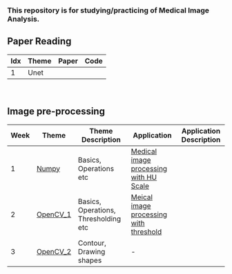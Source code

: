 
### This repository is for studying/practicing of Medical Image Analysis.


## Paper Reading 
| Idx  | Theme | Paper | Code |  
| ------------- | ------------- |------------- |------------- |
| 1 | Unet |   | | 


<br/>

## Image pre-processing 

| Week  | Theme |   Theme Description | Application |  Application Description  |
| ------------- | ------------- |------------- |------------- |------------- |
| 1 | [Numpy](https://github.com/Soomin-Maxwell/Medical_AI_study/blob/main/Numpy%26OpenCV/Numpy.ipynb)  |   Basics, Operations etc | [Medical image processing with HU Scale](https://github.com/Soomin-Maxwell/Medical_AI_study/blob/main/Application/Medical_Image_processing_with_HU_Scale.ipynb) |  |
| 2  | [OpenCV_1](https://github.com/Soomin-Maxwell/Medical_AI_study/blob/main/Numpy%26OpenCV/OpenCV.ipynb)  |  Basics, Operations, Thresholding etc | [Meical image processing with threshold](https://github.com/Soomin-Maxwell/Medical_AI_study/blob/main/Application/Medical_Image_processing_with_OpenCV.ipynb) |  |
| 3  | [OpenCV_2](https://github.com/Soomin-Maxwell/Medical_AI_study/blob/main/Numpy%26OpenCV/OpenCV_Draw_a_Shape.ipynb)  |  Contour, Drawing shapes | - |  |
